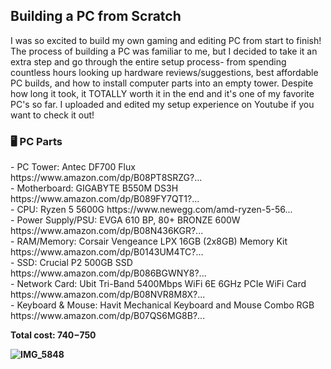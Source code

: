<h2> Building a PC from Scratch </h2>

I was so excited to build my own gaming and editing PC from start to finish! The process of building a PC was familiar to me, but I decided to take it an extra step and go through the entire setup process- from spending countless hours looking up hardware reviews/suggestions, best affordable PC builds, and how to install computer parts into an empty tower. Despite how long it took, it TOTALLY worth it in the end and it's one of my favorite PC's so far. I uploaded and edited my setup experience on Youtube if you want to check it out!
<br>
<h3> 🖥 PC Parts </h3>
- PC Tower: Antec DF700 Flux  https://www.amazon.com/dp/B08PT8SRZG?... <br>
- Motherboard: GIGABYTE B550M DS3H  https://www.amazon.com/dp/B089FY7QT1?...<br>
- CPU: Ryzen 5 5600G 
https://www.newegg.com/amd-ryzen-5-56... <br>
- Power Supply/PSU: EVGA 610 BP, 80+ BRONZE 600W   https://www.amazon.com/dp/B08N436KGR?... <br>
- RAM/Memory: Corsair Vengeance LPX 16GB (2x8GB) Memory Kit  https://www.amazon.com/dp/B0143UM4TC?... <br>
- SSD: Crucial P2 500GB SSD  https://www.amazon.com/dp/B086BGWNY8?... <br>
- Network Card: Ubit Tri-Band 5400Mbps WiFi 6E 6GHz PCIe WiFi Card https://www.amazon.com/dp/B08NVR8M8X?... <br>
- Keyboard & Mouse: Havit Mechanical Keyboard and Mouse Combo RGB
https://www.amazon.com/dp/B07QS6MG8B?... <br>

<b> Total cost: $740-$750 <b>

![IMG_5848](https://user-images.githubusercontent.com/98995556/232567279-289a8cc8-f8db-4715-8ccf-3dadb44f7aff.JPG)
